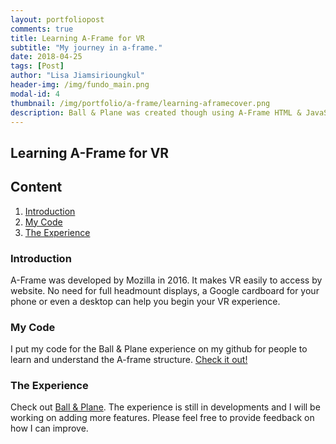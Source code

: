 ```yaml
---
layout: portfoliopost
comments: true
title: Learning A-Frame for VR
subtitle: "My journey in a-frame."
date: 2018-04-25
tags: [Post]
author: "Lisa Jiamsirioungkul"
header-img: /img/fundo_main.png
modal-id: 4
thumbnail: /img/portfolio/a-frame/learning-aframecover.png
description: Ball & Plane was created though using A-Frame HTML & JavaScript.  
---
```

## Learning A-Frame for VR

## Content
1. [Introduction](#intro) 
2. [My Code](#code)
3. [The Experience](#experience)

### Introduction <a name="intro"></a>
A-Frame was developed by Mozilla in 2016. It makes VR easily to access by website. No need for full headmount displays, a Google cardboard for your phone or even a desktop can help you begin your VR experience.

### My Code <a name="code"></a>
I put my code for the Ball & Plane experience on my github for people to learn and understand the A-frame structure. [Check it out!](https://github.com/VisaLisa/VR-Aframe)

### The Experience <a name="experience"></a>
Check out [Ball & Plane](https://visalisa.github.io/VR-Aframe/). The experience is still in developments and I will be working on adding more features. Please feel free to provide feedback on how I can improve.
